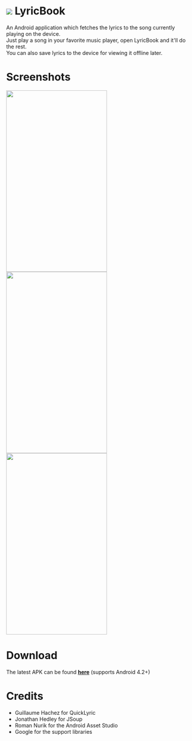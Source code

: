 # ![](https://github.com/psyclone20/LyricBook/blob/master/app/src/main/res/mipmap-mdpi/ic_launcher.png) LyricBook
An Android application which fetches the lyrics to the song currently playing on the device.  
Just play a song in your favorite music player, open LyricBook and it'll do the rest.  
You can also save lyrics to the device for viewing it offline later.

# Screenshots
<img src="https://github.com/psyclone20/LyricBook/blob/master/screenshots/main.png" width="270" height="486" /> <img src="https://github.com/psyclone20/LyricBook/blob/master/screenshots/saved.png" width="270" height="486" /> <img src="https://github.com/psyclone20/LyricBook/blob/master/screenshots/settings.png" width="270" height="486" />

# Download
The latest APK can be found **[here](https://goo.gl/GgUkgl)** (supports Android 4.2+)

# Credits
* Guillaume Hachez for QuickLyric
* Jonathan Hedley for JSoup
* Roman Nurik for the Android Asset Studio
* Google for the support libraries
